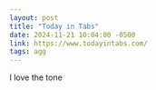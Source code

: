 ```yaml
---
layout: post
title: "Today in Tabs"
date: 2024-11-21 10:04:00 -0500
link: https://www.todayintabs.com/
tags: agg
---
```

I love the tone

